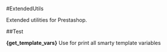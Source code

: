 #ExtendedUtils

Extended utilities for Prestashop.

##Test

**{get_template_vars}**
Use for print all smarty template variables
